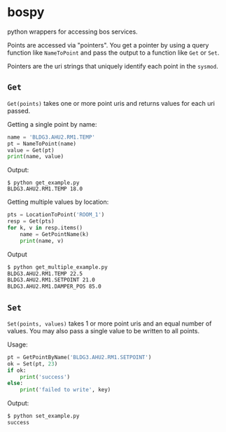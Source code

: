 # bospy
python wrappers for accessing bos services.

Points are accessed via "pointers". You get a pointer by using a query function like `NameToPoint` and pass the output to a function like `Get` or `Set`.

Pointers are the uri strings that uniquely identify each point in the `sysmod`. 

## `Get`
`Get(points)` takes one or more point uris and returns values for each uri passed.

Getting a single point by name:
``` python
name = 'BLDG3.AHU2.RM1.TEMP'
pt = NameToPoint(name)
value = Get(pt)
print(name, value)
```
Output:
``` shell
$ python get_example.py
BLDG3.AHU2.RM1.TEMP 18.0
```
Getting multiple values by location:
```python
pts = LocationToPoint('ROOM_1')
resp = Get(pts)
for k, v in resp.items()
    name = GetPointName(k)
    print(name, v)
```
Output
``` bash
$ python get_multiple_example.py
BLDG3.AHU2.RM1.TEMP 22.5
BLDG3.AHU2.RM1.SETPOINT 21.0
BLDG3.AHU2.RM1.DAMPER_POS 85.0
```

## `Set`
`Set(points, values)` takes 1 or more point uris and an equal number of values. You may also pass a single value to be written to all points. 

Usage:
``` python
pt = GetPointByName('BLDG3.AHU2.RM1.SETPOINT')
ok = Set(pt, 23)
if ok:
    print('success')
else:
    print('failed to write', key)
```
Output:
``` bash
$ python set_example.py
success
```
